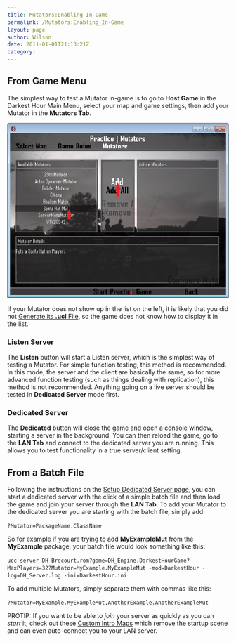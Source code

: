 ```yaml
---
title: Mutators:Enabling In-Game
permalink: /Mutators:Enabling_In-Game
layout: page
author: Wilson
date: 2011-01-01T21:13:21Z
category: 
---
```

## From Game Menu

The simplest way to test a Mutator in-game is to go to **Host Game** in
the Darkest Hour Main Menu, select your map and game settings, then add
your Mutator in the **Mutators Tab**.

![Practicemode.png](images/Practicemode.png "Practicemode.png")

If your Mutator does not show up in the list on the left, it is likely
that you did not [Generate its **.ucl**
File](Modifying_Packages "wikilink"), so the game does not know how to
display it in the list.

### Listen Server

The **Listen** button will start a Listen server, which is the simplest
way of testing a Mutator. For simple function testing, this method is
recommended. In this mode, the server and the client are basically the
same, so for more advanced function testing (such as things dealing with
replication), this method is not recommended. Anything going on a live
server should be tested in **Dedicated Server** mode first.

### Dedicated Server

The **Dedicated** button will close the game and open a console window,
starting a server in the background. You can then reload the game, go to
the **LAN Tab** and connect to the dedicated server you are running.
This allows you to test functionality in a true server/client setting.

## From a Batch File

Following the instructions on the [Setup Dedicated Server
page](Setup_Dedicated_Server "wikilink"), you can start a dedicated
server with the click of a simple batch file and then load the game and
join your server through the **LAN Tab**. To add your Mutator to the
dedicated server you are starting with the batch file, simply add:

`?Mutator=PackageName.ClassName`

So for example if you are trying to add **MyExampleMut** from the
**MyExample** package, your batch file would look something like this:

`ucc server DH-Brecourt.rom?game=DH_Engine.DarkestHourGame?MaxPlayers=32?Mutator=MyExample.MyExampleMut -mod=DarkestHour -log=DH_Server.log -ini=DarkestHour.ini`

To add multiple Mutators, simply separate them with commas like this:

`?Mutator=MyExample.MyExampleMut,AnotherExample.AnotherExampleMut`

PROTIP: If you want to be able to *join* your server as quickly as you
can *start* it, check out these [Custom Intro
Maps](Custom_Intro_Maps "wikilink") which remove the startup scene and
can even auto-connect you to your LAN server.

